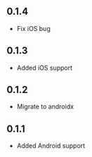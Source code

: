 ## 0.1.4

* Fix iOS bug

## 0.1.3

* Added iOS support

## 0.1.2

* Migrate to androidx

## 0.1.1

* Added Android support
